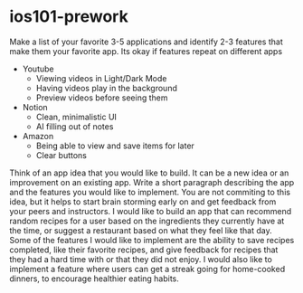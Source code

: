 # ios101-prework

Make a list of your favorite 3-5 applications and identify 2-3 features that make them your favorite app. Its okay if features repeat on different apps
* Youtube
  * Viewing videos in Light/Dark Mode
  * Having videos play in the background
  * Preview videos before seeing them
* Notion
  * Clean, minimalistic UI
  * AI filling out of notes
* Amazon
  * Being able to view and save items for later
  * Clear buttons 

Think of an app idea that you would like to build. It can be a new idea or an improvement on an existing app. Write a short paragraph describing the app and the features you would like to implement. You are not commiting to this idea, but it helps to start brain storming early on and get feedback from your peers and instructors.
I would like to build an app that can recommend random recipes for a user based on the ingredients they currently have at the time, or suggest a restaurant based on what they feel like that day. Some of the features I would like to implement are the ability to save recipes completed, like their favorite recipes, and give feedback for recipes that they had a hard time with or that they did not enjoy. I would also like to implement a feature where users can get a streak going for home-cooked dinners, to encourage healthier eating habits. 

